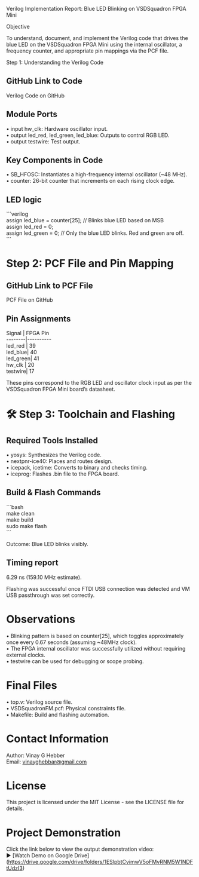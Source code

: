  Verilog Implementation Report: Blue LED Blinking on VSDSquadron FPGA Mini

 Objective

To understand, document, and implement the Verilog code that drives the blue LED on the VSDSquadron FPGA Mini using the internal oscillator, a frequency counter, and appropriate pin mappings via the PCF file.

Step 1: Understanding the Verilog Code

## GitHub Link to Code

Verilog Code on GitHub

## Module Ports

• input hw_clk: Hardware oscillator input.  
• output led_red, led_green, led_blue: Outputs to control RGB LED.  
• output testwire: Test output.

## Key Components in Code

• SB_HFOSC: Instantiates a high-frequency internal oscillator (~48 MHz).  
• counter: 26-bit counter that increments on each rising clock edge.

## LED logic

\`\`\`verilog  
assign led_blue = counter\[25\]; // Blinks blue LED based on MSB  
assign led_red = 0;  
assign led_green = 0; // Only the blue LED blinks. Red and green are off.  
\`\`\`

#  Step 2: PCF File and Pin Mapping

## GitHub Link to PCF File

PCF File on GitHub

## Pin Assignments

Signal | FPGA Pin  
\--------|----------  
led_red | 39  
led_blue| 40  
led_green| 41  
hw_clk | 20  
testwire| 17  

These pins correspond to the RGB LED and oscillator clock input as per the VSDSquadron FPGA Mini board’s datasheet.

# 🛠 Step 3: Toolchain and Flashing

## Required Tools Installed

• yosys: Synthesizes the Verilog code.  
• nextpnr-ice40: Places and routes design.  
• icepack, icetime: Converts to binary and checks timing.  
• iceprog: Flashes .bin file to the FPGA board.

## Build & Flash Commands

\`\`\`bash  
make clean  
make build  
sudo make flash  
\`\`\`

Outcome: Blue LED blinks visibly.

## Timing report

6.29 ns (159.10 MHz estimate).

Flashing was successful once FTDI USB connection was detected and VM USB passthrough was set correctly.

#  Observations

• Blinking pattern is based on counter\[25\], which toggles approximately once every 0.67 seconds (assuming ~48MHz clock).  
• The FPGA internal oscillator was successfully utilized without requiring external clocks.  
• testwire can be used for debugging or scope probing.

# Final Files

• top.v: Verilog source file.  
• VSDSquadronFM.pcf: Physical constraints file.  
• Makefile: Build and flashing automation.

#  Contact Information

Author: Vinay G Hebber  
Email: <vinayghebbar@gmail.com>

#  License

This project is licensed under the MIT License - see the LICENSE file for details.

#  Project Demonstration

Click the link below to view the output demonstration video:  
▶ \[Watch Demo on Google Drive\](<https://drive.google.com/drive/folders/1ESlpbtCvimwV5oFMvRNM5W1NDFtUdzI3>)
